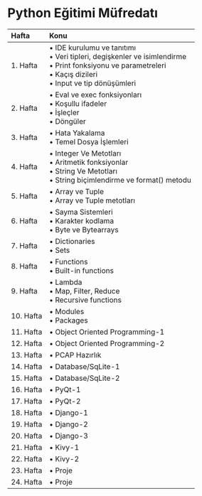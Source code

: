 # Python Eğitimi Müfredatı



| Hafta         | Konu          |
|:------------- |:------------- |
| 1. Hafta      |• IDE kurulumu ve tanıtımı<br>• Veri tipleri, degişkenler ve isimlendirme<br>• Print fonksiyonu ve parametreleri<br>• Kaçış dizileri<br>• Input ve tip dönüşümleri|                                        
| 2. Hafta      |• Eval ve exec fonksiyonları<br>• Koşullu ifadeler<br>• İşleçler<br>• Döngüler|
| 3. Hafta      |• Hata Yakalama<br>• Temel Dosya İşlemleri|
| 4. Hafta      |• Integer Ve Metotları<br>• Aritmetik fonksiyonlar<br>• String Ve Metotları<br>• String biçimlendirme ve format() metodu|
| 5. Hafta      |• Array ve Tuple<br>• Array ve Tuple metotları|
| 6. Hafta      |• Sayma Sistemleri<br>• Karakter kodlama<br>• Byte ve Bytearrays|
| 7. Hafta      |• Dictionaries<br>• Sets|
| 8. Hafta      |• Functions<br>• Built-in functions|
| 9. Hafta      |• Lambda<br>• Map, Filter, Reduce<br>• Recursive functions|
| 10. Hafta     |• Modules<br>• Packages|
| 11. Hafta     |• Object Oriented Programming-1|
| 12. Hafta     |• Object Oriented Programming-2|
| 13. Hafta     |• PCAP Hazırlık|
| 14. Hafta     |• Database/SqLite-1|
| 15. Hafta     |• Database/SqLite-2|
| 16. Hafta     |• PyQt-1|
| 17. Hafta     |• PyQt-2|
| 18. Hafta     |• Django-1|
| 19. Hafta     |• Django-2|
| 20. Hafta     |• Django-3|
| 21. Hafta     |• Kivy-1|
| 22. Hafta     |• Kivy-2|
| 23. Hafta     |• Proje|
| 24. Hafta     |• Proje|

